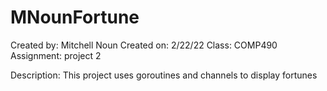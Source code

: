# MNounFortune
Created by: Mitchell Noun 
Created on: 2/22/22 
Class: COMP490 
Assignment: project 2

Description:
  This project uses goroutines and channels to display fortunes
